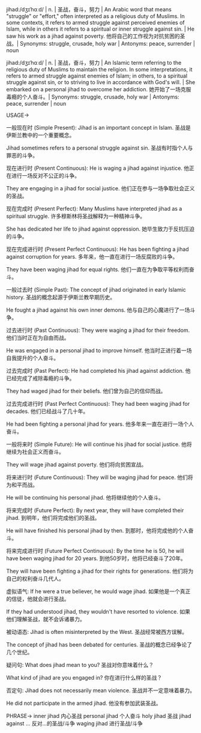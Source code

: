 jihad:/dʒɪˈhɑːd/ | n. | 圣战，奋斗，努力 |  An Arabic word that means "struggle" or "effort," often interpreted as a religious duty of Muslims. In some contexts, it refers to armed struggle against perceived enemies of Islam, while in others it refers to a spiritual or inner struggle against sin. | He saw his work as a jihad against poverty. 他将自己的工作视为对抗贫困的圣战。| Synonyms: struggle, crusade, holy war | Antonyms: peace, surrender | noun


jihad:/dʒɪˈhɑːd/ | n. | 圣战，奋斗，努力 |  An Islamic term referring to the religious duty of Muslims to maintain the religion. In some interpretations, it refers to armed struggle against enemies of Islam; in others, to a spiritual struggle against sin, or to striving to live in accordance with God's will.  | She embarked on a personal jihad to overcome her addiction. 她开始了一场克服毒瘾的个人奋斗。| Synonyms: struggle, crusade, holy war | Antonyms: peace, surrender | noun

USAGE->

一般现在时 (Simple Present):
Jihad is an important concept in Islam.
圣战是伊斯兰教中的一个重要概念。

Jihad sometimes refers to a personal struggle against sin.
圣战有时指个人与罪恶的斗争。


现在进行时 (Present Continuous):
He is waging a jihad against injustice.
他正在进行一场反对不公正的斗争。

They are engaging in a jihad for social justice.
他们正在参与一场争取社会正义的圣战。


现在完成时 (Present Perfect):
Many Muslims have interpreted jihad as a spiritual struggle.
许多穆斯林将圣战解释为一种精神斗争。

She has dedicated her life to jihad against oppression.
她毕生致力于反抗压迫的斗争。


现在完成进行时 (Present Perfect Continuous):
He has been fighting a jihad against corruption for years.
多年来，他一直在进行一场反腐败的斗争。

They have been waging jihad for equal rights.
他们一直在为争取平等权利而奋斗。


一般过去时 (Simple Past):
The concept of jihad originated in early Islamic history.
圣战的概念起源于伊斯兰教早期历史。

He fought a jihad against his own inner demons.
他与自己的心魔进行了一场斗争。


过去进行时 (Past Continuous):
They were waging a jihad for their freedom.
他们当时正在为自由而战。

He was engaged in a personal jihad to improve himself.
他当时正进行着一场自我提升的个人奋斗。


过去完成时 (Past Perfect):
He had completed his jihad against addiction.
他已经完成了戒除毒瘾的斗争。

They had waged jihad for their beliefs.
他们曾为自己的信仰而战。


过去完成进行时 (Past Perfect Continuous):
They had been waging jihad for decades.
他们已经战斗了几十年。

He had been fighting a personal jihad for years.
他多年来一直在进行一场个人奋斗。


一般将来时 (Simple Future):
He will continue his jihad for social justice.
他将继续为社会正义而奋斗。

They will wage jihad against poverty.
他们将向贫困宣战。


将来进行时 (Future Continuous):
They will be waging jihad for peace.
他们将为和平而战。

He will be continuing his personal jihad.
他将继续他的个人奋斗。


将来完成时 (Future Perfect):
By next year, they will have completed their jihad.
到明年，他们将完成他们的圣战。

He will have finished his personal jihad by then.
到那时，他将完成他的个人奋斗。


将来完成进行时 (Future Perfect Continuous):
By the time he is 50, he will have been waging jihad for 20 years.
到他50岁时，他将已经奋斗了20年。

They will have been fighting a jihad for their rights for generations.
他们将为自己的权利奋斗几代人。


虚拟语气:
If he were a true believer, he would wage jihad.
如果他是一个真正的信徒，他就会进行圣战。

If they had understood jihad, they wouldn't have resorted to violence.
如果他们理解圣战，就不会诉诸暴力。


被动语态:
Jihad is often misinterpreted by the West.
圣战经常被西方误解。

The concept of jihad has been debated for centuries.
圣战的概念已经争论了几个世纪。


疑问句:
What does jihad mean to you?
圣战对你意味着什么？

What kind of jihad are you engaged in?
你在进行什么样的圣战？


否定句:
Jihad does not necessarily mean violence.
圣战并不一定意味着暴力。

He did not participate in the armed jihad.
他没有参加武装圣战。




PHRASE->
inner jihad  内心圣战
personal jihad 个人奋斗
holy jihad 圣战
jihad against ... 反对...的圣战/斗争
waging jihad 进行圣战/斗争
